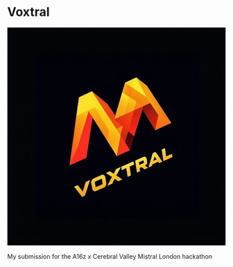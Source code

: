 # Voxtral

<p align="center"><img src="./assets/voxtral.png" alt="Voxtral"></p>

My submission for the A16z x Cerebral Valley Mistral London hackathon
